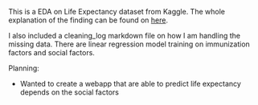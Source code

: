 This is a EDA on Life Expectancy dataset from Kaggle. The whole explanation of the finding can be found on [here](). 

I also included a cleaning_log markdown file on how I am handling the missing data. There are linear regression model training on immunization factors and social factors. 

Planning: 
- Wanted to create a webapp that are able to predict life expectancy depends on the social factors 